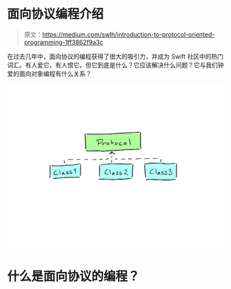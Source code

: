 # 面向协议编程介绍

> 原文：<https://medium.com/swlh/introduction-to-protocol-oriented-programming-1ff3862f9a3c>

在过去几年中，面向协议的编程获得了很大的吸引力，并成为 Swift 社区中的热门词汇。有人爱它，有人恨它，但它到底是什么？它应该解决什么问题？它与我们钟爱的面向对象编程有什么关系？

![](img/95a72abb7f4866639379e45c61597485.png)

# 什么是面向协议的编程？